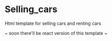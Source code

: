 # Selling_cars

Html template for selling cars and renting cars 

~
soon there'll be react version of this template
~
